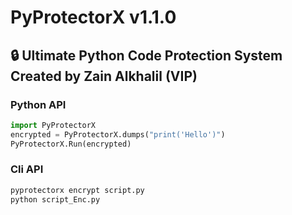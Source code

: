 # PyProtectorX v1.1.0
🔒 Ultimate Python Code Protection System
Created by Zain Alkhalil (VIP)
---
### Python API
```python
import PyProtectorX
encrypted = PyProtectorX.dumps("print('Hello')")
PyProtectorX.Run(encrypted)
```
### Cli API
```python
pyprotectorx encrypt script.py
python script_Enc.py
```
